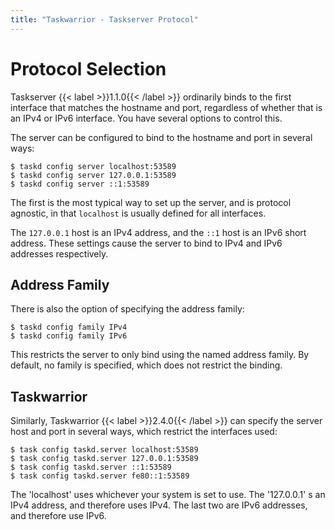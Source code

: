 ```yaml
---
title: "Taskwarrior - Taskserver Protocol"
---
```


# Protocol Selection

Taskserver {{< label >}}1.1.0{{< /label >}} ordinarily binds to the first interface that matches the hostname and port, regardless of whether that is an IPv4 or IPv6 interface.
You have several options to control this.

The server can be configured to bind to the hostname and port in several ways:

```
$ taskd config server localhost:53589
$ taskd config server 127.0.0.1:53589
$ taskd config server ::1:53589
```

The first is the most typical way to set up the server, and is protocol agnostic, in that `localhost` is usually defined for all interfaces.

The `127.0.0.1` host is an IPv4 address, and the `::1` host is an IPv6 short address.
These settings cause the server to bind to IPv4 and IPv6 addresses respectively.

## Address Family

There is also the option of specifying the address family:

```
$ taskd config family IPv4
$ taskd config family IPv6
```

This restricts the server to only bind using the named address family.
By default, no family is specified, which does not restrict the binding.

## Taskwarrior

Similarly, Taskwarrior {{< label >}}2.4.0{{< /label >}} can specify the server host and port in several ways, which restrict the interfaces used:

```
$ task config taskd.server localhost:53589
$ task config taskd.server 127.0.0.1:53589
$ task config taskd.server ::1:53589
$ task config taskd.server fe80::1:53589
```

The \'localhost\' uses whichever your system is set to use.
The \'127.0.0.1\' s an IPv4 address, and therefore uses IPv4. The last two are IPv6 addresses, and therefore use IPv6.
